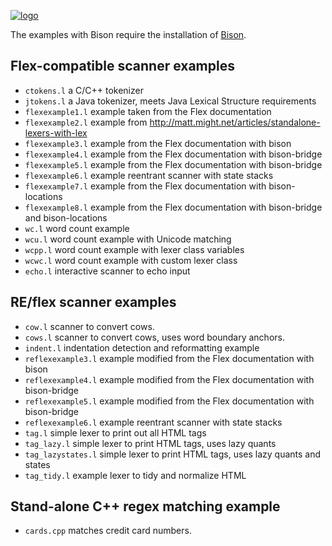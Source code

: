 [![logo][logo-url]][reflex-url]

The examples with Bison require the installation of [Bison][bison-url].

Flex-compatible scanner examples
--------------------------------

- `ctokens.l` a C/C++ tokenizer
- `jtokens.l` a Java tokenizer, meets Java Lexical Structure requirements
- `flexexample1.l` example taken from the Flex documentation
- `flexexample2.l` example from <http://matt.might.net/articles/standalone-lexers-with-lex>
- `flexexample3.l` example from the Flex documentation with bison
- `flexexample4.l` example from the Flex documentation with bison-bridge
- `flexexample5.l` example from the Flex documentation with bison-bridge
- `flexexample6.l` example reentrant scanner with state stacks
- `flexexample7.l` example from the Flex documentation with bison-locations
- `flexexample8.l` example from the Flex documentation with bison-bridge and bison-locations
- `wc.l` word count example
- `wcu.l` word count example with Unicode matching
- `wcpp.l` word count example with lexer class variables
- `wcwc.l` word count example with custom lexer class
- `echo.l` interactive scanner to echo input

RE/flex scanner examples
------------------------

- `cow.l` scanner to convert cows.
- `cows.l` scanner to convert cows, uses word boundary anchors.
- `indent.l` indentation detection and reformatting example
- `reflexexample3.l` example modified from the Flex documentation with bison
- `reflexexample4.l` example modified from the Flex documentation with bison-bridge
- `reflexexample5.l` example modified from the Flex documentation with bison-bridge
- `reflexexample6.l` example reentrant scanner with state stacks
- `tag.l` simple lexer to print out all HTML tags
- `tag_lazy.l` simple lexer to print HTML tags, uses lazy quants
- `tag_lazystates.l` simple lexer to print HTML tags, uses lazy quants and states
- `tag_tidy.l` example lexer to tidy and normalize HTML

Stand-alone C++ regex matching example
--------------------------------------

- `cards.cpp` matches credit card numbers.

[logo-url]: https://www.genivia.com/images/reflex-logo.png
[reflex-url]: https://www.genivia.com/get-reflex.html
[manual-url]: https://www.genivia.com/doc/reflex/html
[bison-url]: http://dinosaur.compilertools.net/#bison
